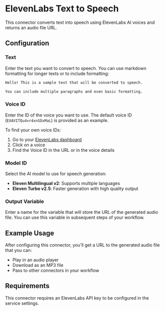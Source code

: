 # ElevenLabs Text to Speech

This connector converts text into speech using ElevenLabs AI voices and returns an audio file URL.

## Configuration

### Text
Enter the text you want to convert to speech. You can use markdown formatting for longer texts or to include formatting:

```markdown
Hello! This is a sample text that will be converted to speech.

You can include multiple paragraphs and even basic formatting.
```

### Voice ID
Enter the ID of the voice you want to use. The default voice ID (`EXAVITQu4vr4xnSDxMaL`) is provided as an example.

To find your own voice IDs:
1. Go to your [ElevenLabs dashboard](https://elevenlabs.io/app/voices)
2. Click on a voice
3. Find the Voice ID in the URL or in the voice details

### Model ID
Select the AI model to use for speech generation:
- **Eleven Multilingual v2**: Supports multiple languages
- **Eleven Turbo v2.5**: Faster generation with high quality output

### Output Variable
Enter a name for the variable that will store the URL of the generated audio file. You can use this variable in subsequent steps of your workflow.

## Example Usage

After configuring this connector, you'll get a URL to the generated audio file that you can:
- Play in an audio player
- Download as an MP3 file
- Pass to other connectors in your workflow

## Requirements

This connector requires an ElevenLabs API key to be configured in the service settings.